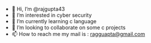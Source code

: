 - 👋 Hi, I’m @rajgupta43
- 👀 I’m interested in cyber security 
- 🌱 I’m currently learning c language
- 💞️ I’m looking to collaborate on some c projects
- 📫 How to reach me my mail is : ragguapta@gmail.com

<!---
rajgupta43/rajgupta43 is a ✨ special ✨ repository because its `README.md` (this file) appears on your GitHub profile.
You can click the Preview link to take a look at your changes.
--->
